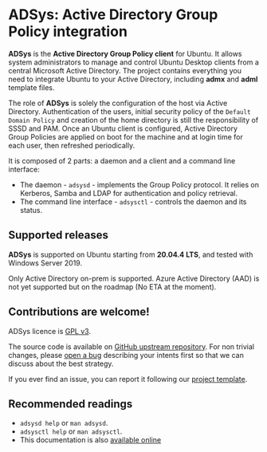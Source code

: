 # ADSys: Active Directory Group Policy integration

**ADSys** is the **Active Directory Group Policy client** for Ubuntu. It allows system administrators to manage and control Ubuntu Desktop clients from a central Microsoft Active Directory.
The project contains everything you need to integrate Ubuntu to your Active Directory, including **admx** and **adml** template files.

The role of **ADSys** is solely the configuration of the host via Active Directory. Authentication of the users, initial security policy of the `Default Domain Policy` and creation of the home directory is still the responsibility of SSSD and PAM.
Once an Ubuntu client is configured, Active Directory Group Policies are applied on boot for the machine and at login time for each user, then refreshed periodically.

It is composed of 2 parts: a daemon and a client and a command line interface:

* The daemon - `adsysd` - implements the Group Policy protocol. It relies on Kerberos, Samba and LDAP for authentication and policy retrieval.
* The command line interface - `adsysctl` - controls the daemon and its status.

## Supported releases

**ADSys** is supported on Ubuntu starting from **20.04.4 LTS**, and tested with Windows Server 2019.

Only Active Directory on-prem is supported. Azure Active Directory (AAD) is not yet supported but on the roadmap (No ETA at the moment).

## Contributions are welcome!

ADSys licence is [GPL v3](https://github.com/ubuntu/adsys/blob/main/LICENSE).

The source code is available on [GitHub upstream repository](https://github.com/ubuntu/adsys). For non trivial changes, please [open a bug](https://github.com/ubuntu/adsys/issues/new) describing your intents first so that we can discuss about the best strategy.

If you ever find an issue, you can report it following our [project template](https://github.com/ubuntu/adsys/issues/new).

## Recommended readings

* `adsysd help` or `man adsysd`.
* `adsysctl help` or `man adsysctl`.
* This documentation is also [available online](https://github.com/ubuntu/adsys/wiki)
